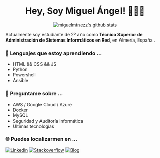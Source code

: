 <!--
[banner]()
-->
<h1 align="center">Hey, Soy Miguel Ángel! 👋👨‍💻</h1>

<p align="center">
  <a href="https://github.com/miguelmtnezz"><img src="https://github-readme-stats.vercel.app/api?username=miguelmtnezz&show_icons=true" alt="miguelmtnezz's github stats"></a>
</p>

Actualmente soy estudiante de 2º año como **Técnico Superior de Administración de Sistemas Informáticos en Red**, en Almería, España .

### 🌱 Lenguajes que estoy aprendiendo ...
  - HTML && CSS && JS
  - Python
  - Powershell
  - Ansible

### 💬 Preguntame sobre ...
  - AWS / Google Cloud / Azure
  - Docker
  - MySQL
  - Seguridad y Auditoría Informática
  - Ultimas tecnologías

### 🌐 Puedes localizarmen en ...
[![Linkedin](https://img.shields.io/badge/-Linkedin-blue?style=flat-square&logo=Linkedin&logoColor=white&link=)]()
[![Stackoverflow](https://img.shields.io/badge/-StackOverflow-white?style=flat-square&logo=StackOverflow&logoColor=white$link=)]()
[![Blog](https://img.shields.io/badge/Blog-0A0A0A?style=flat-square&logo=dev.to&logoColor=white$link=)]()

